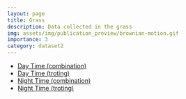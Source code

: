 ```yaml
---
layout: page
title: Grass
description: Data collected in the grass
img: assets/img/publication_preview/brownian-motion.gif
importance: 3
category: dataset2
---
```


- [Day Time (combination)](https://drive.google.com/file/d/1GSqNDVvmkG9cgqTMyd6FahI4768HRc7k/view?usp=drive_link)
- [Day Time (troting)](https://drive.google.com/file/d/1TE3AJqXtY9iPn76Ks_spLhRkxYNv8NWU/view?usp=drive_link)
- [Night Time (combination)](https://drive.google.com/file/d/1gAjofftlrYOEaSN0LjWIscHWnNv9VCBS/view?usp=drive_link)
- [Night Time (troting)](https://drive.google.com/file/d/1Wtu7vxXSML7wUPiRB3oKxg00Zd-kLUp-/view?usp=drive_link)
